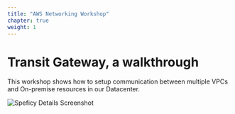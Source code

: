 ```yaml
---
title: "AWS Networking Workshop"
chapter: true
weight: 1
---
```


# Transit Gateway, a walkthrough

This workshop shows how to setup communication between multiple VPCs and On-premise resources in our Datacenter.

![Speficy Details Screenshot](images/hybrid-tgw-diagram.png)
